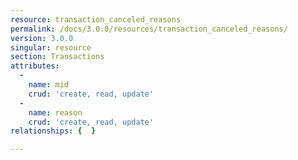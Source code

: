 ```yaml
---
resource: transaction_canceled_reasons
permalink: /docs/3.0.0/resources/transaction_canceled_reasons/
version: 3.0.0
singular: resource
section: Transactions
attributes:
  -
    name: mid
    crud: 'create, read, update'
  -
    name: reason
    crud: 'create, read, update'
relationships: {  }

---
```


